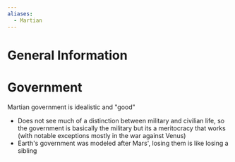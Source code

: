 ```yaml
---
aliases:
  - Martian
---
```

# General Information


# Government
Martian government is idealistic and "good"
- Does not see much of a distinction between military and civilian life, so the government is basically the military but its a meritocracy that works (with notable exceptions mostly in the war against Venus)
- Earth's government was modeled after Mars', losing them is like losing a sibling

